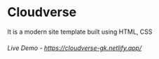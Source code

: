 # Cloudverse
It is a modern site template built using HTML, CSS

###### Live Demo - https://cloudverse-gk.netlify.app/
